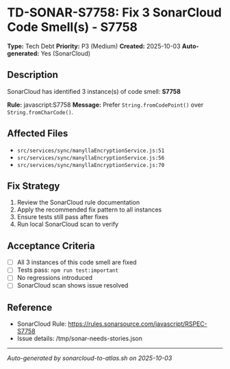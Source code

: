 # TD-SONAR-S7758: Fix 3 SonarCloud Code Smell(s) - S7758

**Type:** Tech Debt
**Priority:** P3 (Medium)
**Created:** 2025-10-03
**Auto-generated:** Yes (SonarCloud)

## Description

SonarCloud has identified 3 instance(s) of code smell: **S7758**

**Rule:** javascript:S7758
**Message:** Prefer `String.fromCodePoint()` over `String.fromCharCode()`.

## Affected Files

- `src/services/sync/manyllaEncryptionService.js:51`
- `src/services/sync/manyllaEncryptionService.js:56`
- `src/services/sync/manyllaEncryptionService.js:70`

## Fix Strategy

1. Review the SonarCloud rule documentation
2. Apply the recommended fix pattern to all instances
3. Ensure tests still pass after fixes
4. Run local SonarCloud scan to verify

## Acceptance Criteria

- [ ] All 3 instances of this code smell are fixed
- [ ] Tests pass: `npm run test:important`
- [ ] No regressions introduced
- [ ] SonarCloud scan shows issue resolved

## Reference

- SonarCloud Rule: https://rules.sonarsource.com/javascript/RSPEC-S7758
- Issue details: /tmp/sonar-needs-stories.json

---

*Auto-generated by sonarcloud-to-atlas.sh on 2025-10-03*

